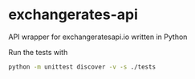 # exchangerates-api
API wrapper for exchangeratesapi.io written in Python

Run the tests with
```sh
python -m unittest discover -v -s ./tests
```
